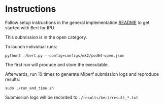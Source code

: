 
# Instructions
Follow setup instructions in the general implementation [README](../implementations/popart/README.md) to get started with Bert for IPU.

This submission is in the open category.

To launch individual runs:
  ```
  python3 ./bert.py --config=configs/mk2/pod64-open.json
  ```
The first run will produce and store the executable. 

Afterwards, run 10 times to generate Mlperf submission logs and reproduce results:
```
sudo ./run_and_time.sh
```
Submission logs will be recorded to `./results/bert/result_*.txt`
